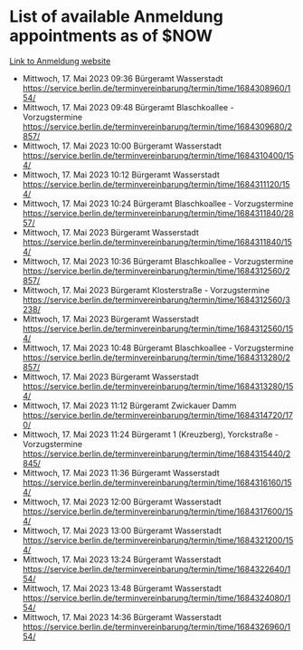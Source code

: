 # List of available Anmeldung appointments as of $NOW
[Link to Anmeldung website](https://service.berlin.de/terminvereinbarung/termin/tag.php?termin=1&anliegen[]=120686&dienstleisterlist=122210,122217,327316,122219,327312,122227,327314,122231,327346,122243,327348,122254,122252,329742,122260,329745,122262,329748,122271,327278,122273,327274,122277,327276,330436,122280,327294,122282,327290,122284,327292,122291,327270,122285,327266,122286,327264,122296,327268,150230,329760,122297,327286,122294,327284,122312,329763,122314,329775,122304,327330,122311,327334,122309,327332,317869,122281,327352,122279,329772,122283,122276,327324,122274,327326,122267,329766,122246,327318,122251,327320,122257,327322,122208,327298,122226,327300&herkunft=http%3A%2F%2Fservice.berlin.de%2Fdienstleistung%2F120686%2F)
- Mittwoch, 17. Mai 2023 09:36 Bürgeramt Wasserstadt https://service.berlin.de/terminvereinbarung/termin/time/1684308960/154/
- Mittwoch, 17. Mai 2023 09:48 Bürgeramt Blaschkoallee - Vorzugstermine https://service.berlin.de/terminvereinbarung/termin/time/1684309680/2857/
- Mittwoch, 17. Mai 2023 10:00 Bürgeramt Wasserstadt https://service.berlin.de/terminvereinbarung/termin/time/1684310400/154/
- Mittwoch, 17. Mai 2023 10:12 Bürgeramt Wasserstadt https://service.berlin.de/terminvereinbarung/termin/time/1684311120/154/
- Mittwoch, 17. Mai 2023 10:24 Bürgeramt Blaschkoallee - Vorzugstermine https://service.berlin.de/terminvereinbarung/termin/time/1684311840/2857/
- Mittwoch, 17. Mai 2023  Bürgeramt Wasserstadt https://service.berlin.de/terminvereinbarung/termin/time/1684311840/154/
- Mittwoch, 17. Mai 2023 10:36 Bürgeramt Blaschkoallee - Vorzugstermine https://service.berlin.de/terminvereinbarung/termin/time/1684312560/2857/
- Mittwoch, 17. Mai 2023  Bürgeramt Klosterstraße - Vorzugstermine https://service.berlin.de/terminvereinbarung/termin/time/1684312560/3238/
- Mittwoch, 17. Mai 2023  Bürgeramt Wasserstadt https://service.berlin.de/terminvereinbarung/termin/time/1684312560/154/
- Mittwoch, 17. Mai 2023 10:48 Bürgeramt Blaschkoallee - Vorzugstermine https://service.berlin.de/terminvereinbarung/termin/time/1684313280/2857/
- Mittwoch, 17. Mai 2023  Bürgeramt Wasserstadt https://service.berlin.de/terminvereinbarung/termin/time/1684313280/154/
- Mittwoch, 17. Mai 2023 11:12 Bürgeramt Zwickauer Damm https://service.berlin.de/terminvereinbarung/termin/time/1684314720/170/
- Mittwoch, 17. Mai 2023 11:24 Bürgeramt 1 (Kreuzberg), Yorckstraße - Vorzugstermine https://service.berlin.de/terminvereinbarung/termin/time/1684315440/2845/
- Mittwoch, 17. Mai 2023 11:36 Bürgeramt Wasserstadt https://service.berlin.de/terminvereinbarung/termin/time/1684316160/154/
- Mittwoch, 17. Mai 2023 12:00 Bürgeramt Wasserstadt https://service.berlin.de/terminvereinbarung/termin/time/1684317600/154/
- Mittwoch, 17. Mai 2023 13:00 Bürgeramt Wasserstadt https://service.berlin.de/terminvereinbarung/termin/time/1684321200/154/
- Mittwoch, 17. Mai 2023 13:24 Bürgeramt Wasserstadt https://service.berlin.de/terminvereinbarung/termin/time/1684322640/154/
- Mittwoch, 17. Mai 2023 13:48 Bürgeramt Wasserstadt https://service.berlin.de/terminvereinbarung/termin/time/1684324080/154/
- Mittwoch, 17. Mai 2023 14:36 Bürgeramt Wasserstadt https://service.berlin.de/terminvereinbarung/termin/time/1684326960/154/
